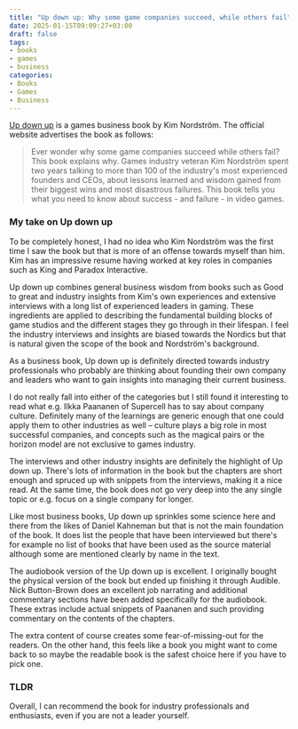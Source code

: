 ```yaml
---
title: "Up down up: Why some game companies succeed, while others fail"
date: 2025-01-15T09:09:27+03:00
draft: false
tags:
- books
- games
- business
categories:
- Books
- Games
- Business
---
```


 [Up down up](https://www.updownupbook.com/) is a games business book by Kim Nordström. The official website advertises the book as follows:

>Ever wonder why some game companies succeed while others fail? This book explains why. Games industry veteran Kim Nordström spent two years talking to more than 100 of the industry's most experienced founders and CEOs, about lessons learned and wisdom gained from their biggest wins and most disastrous failures. This book tells you what you need to know about success - and failure - in video games.

### My take on Up down up

To be completely honest, I had no idea who Kim Nordström was the first time I saw the book but that is more of an offense towards myself than him. Kim has an impressive resume having worked at key roles in companies such as King and Paradox Interactive.

Up down up combines general business wisdom from books such as Good to great and industry insights from Kim's own experiences and extensive interviews with a long list of experienced leaders in gaming. These ingredients are applied to describing the fundamental building blocks of game studios and the different stages they go through in their lifespan. I feel the industry interviews and insights are biased towards the Nordics but that is natural given the scope of the book and Nordström's background.

As a business book, Up down up is definitely directed towards industry professionals who probably are thinking about founding their own company and leaders who want to gain insights into managing their current business.

I do not really fall into either of the categories but I still found it interesting to read what e.g. Ilkka Paananen of Supercell has to say about company culture. Definitely many of the learnings are generic enough that one could apply them to other industries as well – culture plays a big role in most successful companies, and concepts such as the magical pairs or the horizon model are not exclusive to games industry.

The interviews and other industry insights are definitely the highlight of Up down up. There's lots of information in the book but the chapters are short enough and spruced up with snippets from the interviews, making it a nice read. At the same time, the book does not go very deep into the any single topic or e.g. focus on a single company for longer.

Like most business books, Up down up sprinkles some science here and there from the likes of Daniel Kahneman but that is not the main foundation of the book. It does list the people that have been interviewed but there's for example no list of books that have been used as the source material although some are mentioned clearly by name in the text.

The audiobook version of the Up down up is excellent. I originally bought the physical version of the book but ended up finishing it through Audible. Nick Button-Brown does an excellent job narrating and additional commentary sections have been added specifically for the audiobook. These extras include actual snippets of Paananen and such providing commentary on the contents of the chapters. 

The extra content of course creates some fear-of-missing-out for the readers. On the other hand, this feels like a book you might want to come back to so maybe the readable book is the safest choice here if you have to pick one.

### TLDR

Overall, I can recommend the book for industry professionals and enthusiasts, even if you are not a leader yourself.